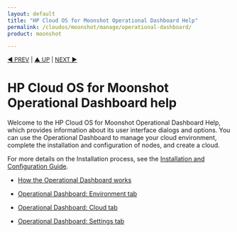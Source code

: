```yaml
---
layout: default
title: "HP Cloud OS for Moonshot Operational Dashboard Help"
permalink: /cloudos/moonshot/manage/operational-dashboard/
product: moonshot

---
```




<script> 

function PageRefresh { 
onLoad="window.refresh"
}

PageRefresh();

</script>

<!-- <p style="font-size: small;"> <a href="/cloudos/moonshot/manage/troubleshooting/">&#9664; PREV</a> | <a href="/cloudos/moonshot/manage/">&#9650; UP</a> | <a href="/cloudos/moonshot/manage/operational-dashboard/how-opdash-works/">NEXT &#9654;</a> </p> --> 

<p style="font-size: small;"> <a href="/cloudos/moonshot/manage/utilities/">&#9664; PREV</a> | <a href="/cloudos/moonshot/manage/">&#9650; UP</a> | <a href="/cloudos/moonshot/manage/operational-dashboard/how-opdash-works/">NEXT &#9654;</a> </p>

# HP Cloud OS for Moonshot Operational Dashboard help

Welcome to the HP Cloud OS for Moonshot Operational Dashboard Help, which provides information about its user interface dialogs and options. You can use the Operational Dashboard to manage your cloud environment, complete the installation and configuration of nodes, and create a cloud.

For more details on the Installation process, see the [Installation and Configuration Guide](/cloudos/moonshot/install/).

* [How the Operational Dashboard works](/cloudos/moonshot/manage/operational-dashboard/how-opdash-works)

* [Operational Dashboard: Environment tab](/cloudos/moonshot/manage/operational-dashboard/environment-tab)

* [Operational Dashboard: Cloud tab](/cloudos/moonshot/manage/operational-dashboard/cloud-tab)

* [Operational Dashboard: Settings tab](/cloudos/moonshot/manage/operational-dashboard/settings-tab)

